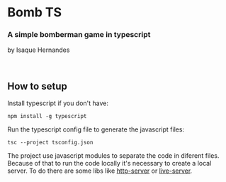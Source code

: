 # Bomb TS
### A simple bomberman game in typescript
by Isaque Hernandes

&nbsp;

## How to setup
Install typescript if you don't have:

```npm install -g typescript``` 


Run the typescript config file to generate the javascript files:

`tsc --project tsconfig.json`

The project use javascript modules to separate the code in diferent files. Because of that to run the code locally it's necessary to create a local server. To do there are some libs like [http-server](https://github.com/http-party/http-server) or [live-server](https://github.com/tapio/live-server).